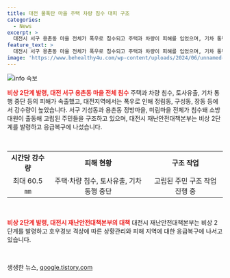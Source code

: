 ```yaml
---
title: 대전 물폭탄 마을 주택 차량 침수 대피 구조
categories:
  - News
excerpt: >
  대전시 서구 용촌동 마을 전체가 폭우로 침수되고 주택과 차량이 피해를 입었으며, 기차 통행이 중단되는 등 재난 상황이 발생했다. 고립된 주민들을 구조하기 위해 119구조대가 고무보트를 이용하고 있으며, 대전시 재난안전대책본부는 비상 2단계를 발령하여 상황 관리와 응급복구에 나섰다. 현재, 피해 상황과 구조 작업이 계속 진행 중이며, 생명에는 지장이 없는 것으로 보고됐다.
feature_text: >
  대전시 서구 용촌동 마을 전체가 폭우로 침수되고 주택과 차량이 피해를 입었으며, 기차 통행이 중단되는 등 재난 상황이 발생했다. 고립된 주민들을 구조하기 위해 119구조대가 고무보트를 이용하고 있으며, 대전시 재난안전대책본부는 비상 2단계를 발령하여 상황 관리와 응급복구에 나섰다. 현재, 피해 상황과 구조 작업이 계속 진행 중이며, 생명에는 지장이 없는 것으로 보고됐다.
image: 'https://www.behealthy4u.com/wp-content/uploads/2024/06/unnamed-file.png'
---
```


<p><img src="https://www.behealthy4u.com/wp-content/uploads/2024/06/unnamed-file.png" alt="info 속보" /></p>

<p><b><span style="color: #ee2323;">비상 2단계 발령, 대전 서구 용촌동 마을 전체 침수</span></b>
주택과 차량 침수, 토사유출, 기차 통행 중단 등의 피해가 속출했고, 대전지역에서는 폭우로 인해 정림동, 구성동, 장동 등에서 강수량이 높았습니다. 서구 기성동과 용촌동 정방마을, 미림마을 전체가 침수돼 소방대원이 출동해 고립된 주민들을 구조하고 있으며, 대전시 재난안전대책본부는 비상 2단계를 발령하고 응급복구에 나섰습니다.</p>

<p data-ke-size="size16">&nbsp;</p>

<table>
  <tbody>
    <tr>
      <td style="text-align: center; height: 17px;"><b>시간당 강수량</b></td>
      <td style="text-align: center; height: 17px;"><b>피해 현황</b></td>
      <td style="text-align: center; height: 17px;"><b>구조 작업</b></td>
    </tr>
    <tr>
      <td style="text-align: center;">최대 60.5㎜</td>
      <td style="text-align: center;">주택·차량 침수, 토사유출, 기차 통행 중단</td>
      <td style="text-align: center;">고립된 주민 구조 작업 진행 중</td>
    </tr>
  </tbody>
</table>

<p data-ke-size="size16">&nbsp;</p>

<p><b><span style="color: #ee2323;">비상 2단계 발령, 대전시 재난안전대책본부의 대책</span></b>
대전시 재난안전대책본부는 비상 2단계를 발령하고 호우경보 격상에 따른 상황관리와 피해 지역에 대한 응급복구에 나서고 있습니다.</p>

<p data-ke-size="size16">&nbsp;</p>
생생한 뉴스, <a href="https://qoogle.tistory.com" rel="dofollow">qoogle.tistory.com</a>


